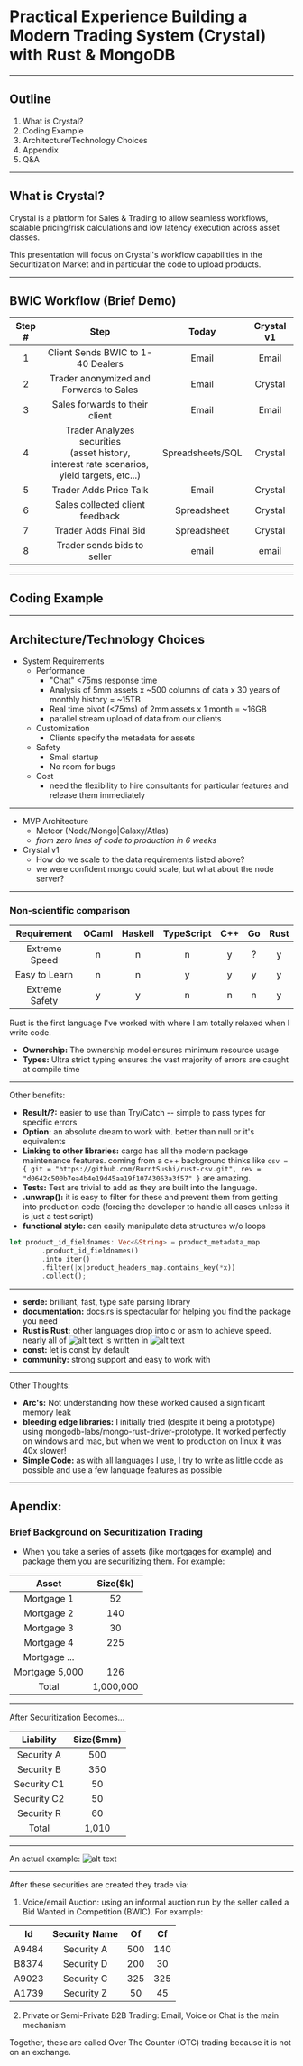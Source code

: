 <!-- $theme: default -->

<!-- $size: 16:9 -->
# Practical Experience Building a Modern Trading System (Crystal) with Rust & MongoDB
---
## Outline
1. What is Crystal?
2. Coding Example
3. Architecture/Technology Choices
5. Appendix
6. Q&A
---
## What is Crystal?
Crystal is a platform for Sales & Trading to allow seamless workflows, scalable pricing/risk calculations and low latency execution across asset classes.

This presentation will focus on Crystal's workflow capabilities in the Securitization Market and in particular the code to upload products.

---
## BWIC Workflow (Brief Demo)
Step #|Step|Today|Crystal v1
:---:|:---:|:---:|:---:
1|Client Sends BWIC to 1-40 Dealers|Email|Email
2|Trader anonymized and Forwards to Sales|Email|Crystal
3|Sales forwards to their client|Email|Email
4|Trader Analyzes securities<br>(asset history, <br>interest rate scenarios, <br>yield targets, etc...)|Spreadsheets/SQL|Crystal
5|Trader Adds Price Talk|Email|Crystal
6|Sales collected client feedback|Spreadsheet|Crystal
7|Trader Adds Final Bid|Spreadsheet|Crystal
8|Trader sends bids to seller|email|email
---
## Coding Example
---
## Architecture/Technology Choices
* System Requirements
    * Performance
        * "Chat" <75ms response time
        * Analysis of 5mm assets x ~500 columns of data x 30 years of monthly history = ~15TB
        * Real time pivot (<75ms) of 2mm assets x 1 month = ~16GB
        * parallel stream upload of data from our clients
    * Customization
        * Clients specify the metadata for assets
    * Safety
        * Small startup
        * No room for bugs
    * Cost
        * need the flexibility to hire consultants for particular features and release them immediately

---
* MVP Architecture
    * Meteor (Node/Mongo|Galaxy/Atlas)
    * _from zero lines of code to production in 6 weeks_
* Crystal v1
    * How do we scale to the data requirements listed above?
    * we were confident mongo could scale, but what about the node server?
---
### Non-scientific comparison

Requirement|OCaml|Haskell|TypeScript|C++|Go|Rust
:---:|:---:|:---:|:---:|:---:|:---:|:---:
Extreme Speed|n|n|n|y|?|y
Easy to Learn|n|n|y|y|y|y
Extreme Safety|y|y|n|n|n|y

Rust is the first language I've worked with where I am totally relaxed when I write code.  
* **Ownership:** The ownership model ensures minimum resource usage
* **Types:** Ultra strict typing ensures the vast majority of errors are caught at compile time
---
Other benefits:
* **Result/?:** easier to use than Try/Catch -- simple to pass types for specific errors
* **Option:** an absolute dream to work with. better than null or it's equivalents
* **Linking to other libraries:** cargo has all the modern package maintenance features.  coming from a c++ background thinks like `csv = { git = "https://github.com/BurntSushi/rust-csv.git", rev = "d0642c500b7ea4b4e19d45aa19f10743063a3f57" }` are amazing.
* **Tests:** Test are trivial to add as they are built into the language.
* **.unwrap():** it is easy to filter for these and prevent them from getting into production code (forcing the developer to handle all cases unless it is just a test script)
* **functional style:** can easily manipulate data structures w/o loops
```rust
let product_id_fieldnames: Vec<&String> = product_metadata_map
        .product_id_fieldnames()
        .into_iter()
        .filter(|x|product_headers_map.contains_key(*x))
        .collect();
```
---
* **serde:** brilliant, fast, type safe parsing library
* **documentation:** docs.rs is spectacular for helping you find the package you need
* **Rust is Rust:** other languages drop into c or asm to achieve speed.  nearly all of ![alt text](https://www.rust-lang.org/logos/rust-logo-16x16.png) is written in ![alt text](https://www.rust-lang.org/logos/rust-logo-16x16.png)
* **const:** let is const by default
* **community:** strong support and easy to work with
---
Other Thoughts:
* **Arc's:** Not understanding how these worked caused a significant memory leak
* **bleeding edge libraries:** I initially tried (despite it being a prototype) using mongodb-labs/mongo-rust-driver-prototype.  It worked perfectly on windows and mac, but when we went to production on linux it was 40x slower!
* **Simple Code:** as with all languages I use, I try to write as little code as possible and use a few language features as possible

---
## Apendix: 
### Brief Background on Securitization Trading
* When you take a series of assets (like mortgages for example) and package them you are securitizing them.  For example:

Asset|Size($k)
:---:|:---:
Mortgage 1| 52
Mortgage 2 |  140
Mortgage 3 | 30
Mortgage 4 | 225
Mortgage ... |
Mortgage 5,000 | 126
Total | 1,000,000
---
After Securitization Becomes...

Liability|Size($mm)
:---:|:---:
Security A|500
Security B|350
Security C1|50
Security C2|50
Security R| 60
Total|1,010
---
An actual example: 
![alt text](http://www.freddiemac.com/creditriskofferings/images/cro_stacr_diagram_lg_021417.jpg)

---

After these securities are created they trade via:

1. Voice/email Auction: using an informal auction run by the seller called a Bid Wanted in Competition (BWIC). For example:

Id|Security Name|Of|Cf
:---:|:---:|:---:|:---:|
A9484|Security A|500|140
B8374|Security D|200|30
A9023|Security C|325|325
A1739|Security Z|50|45



2. Private or Semi-Private B2B Trading: Email, Voice or Chat is the main mechanism

Together, these are called Over The Counter (OTC) trading because it is not on an exchange.